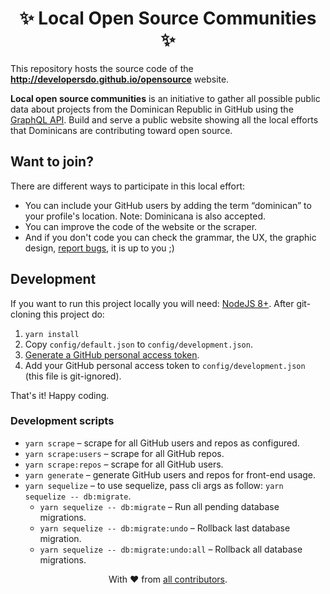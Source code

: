 <h1 align=center>✨ Local Open Source Communities ✨</h1>

This repository hosts the source code of the **http://developersdo.github.io/opensource** website.

**Local open source communities** is an initiative to gather all possible public data about projects from the Dominican Republic in GitHub using the [GraphQL API](https://developer.github.com/v4/). Build and serve a public website showing all the local efforts that Dominicans are contributing toward open source.

## Want to join?

There are different ways to participate in this local effort:

 - You can include your GitHub users by adding the term “dominican” to your profile's location. Note: Dominicana is also accepted.
 - You can improve the code of the website or the scraper.
 - And if you don't code you can check the grammar, the UX, the graphic design, [report bugs](https://github.com/developersdo/opensource/issues/new), it is up to you ;)
 
## Development
 
If you want to run this project locally you will need: [NodeJS 8+](https://nodejs.org/en/). After git-cloning this project do:

 1. `yarn install`
 2. Copy `config/default.json` to `config/development.json`.
 3. [Generate a GitHub personal access token](https://help.github.com/articles/creating-a-personal-access-token-for-the-command-line/).
 4. Add your GitHub personal access token to `config/development.json` (this file is git-ignored).

That's it! Happy coding.

### Development scripts

 - `yarn scrape` – scrape for all GitHub users and repos as configured.
 - `yarn scrape:users` – scrape for all GitHub repos.
 - `yarn scrape:repos` – scrape for all GitHub users.
 - `yarn generate` – generate GitHub users and repos for front-end usage.
 - `yarn sequelize` – to use sequelize, pass cli args as follow: `yarn sequelize -- db:migrate`.
   - `yarn sequelize -- db:migrate` – Run all pending database migrations.
   - `yarn sequelize -- db:migrate:undo` – Rollback last database migration.
   - `yarn sequelize -- db:migrate:undo:all` – Rollback all database migrations.

<div align=center>
With ♥︎ from <a href="https://github.com/developersdo/opensource/graphs/contributors">all contributors</a>.
</div>
